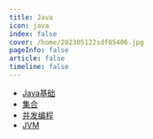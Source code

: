 ```yaml
---
title: Java
icon: java
index: false
cover: /home/202305122sdf05406.jpg
pageInfo: false
article: false
timeline: false
---
```

- <HopeIcon icon="javabasic"/> [Java基础](1java)
- <HopeIcon icon="jihe"/> [集合](2collection)
- <HopeIcon icon="juc"/> [并发编程](3juc)
- <HopeIcon icon="jvm"/> [JVM](4jvm)

